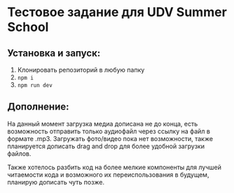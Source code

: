 # Тестовое задание для UDV Summer School

## Установка и запуск:
1. Клонировать репозиторий в любую папку
2. ```npm i```
3. ```npm run dev```

## Дополнение:
На данный момент загрузка медиа дописана не до конца, есть возможность отправить только аудиофайл через ссылку на файл в формате .mp3. Загружать фото/видео пока нет возможности, также планируется дописать drag and drop для более удобной загрузки файлов.

Также хотелось разбить код на более мелкие компоненты для лучшей читаемости кода и возможного их переиспользования в будущем, планирую дописать чуть позже.

